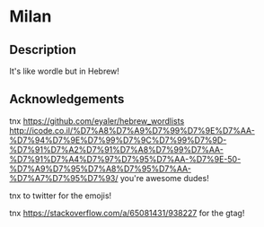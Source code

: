 # Milan

## Description

It's like wordle but in Hebrew!

## Acknowledgements

tnx https://github.com/eyaler/hebrew_wordlists http://icode.co.il/%D7%A8%D7%A9%D7%99%D7%9E%D7%AA-%D7%94%D7%9E%D7%99%D7%9C%D7%99%D7%9D-%D7%91%D7%A2%D7%91%D7%A8%D7%99%D7%AA-%D7%91%D7%A4%D7%97%D7%95%D7%AA-%D7%9E-50-%D7%A9%D7%95%D7%A8%D7%95%D7%AA-%D7%A7%D7%95%D7%93/ you're awesome dudes!

tnx to twitter for the emojis!

tnx https://stackoverflow.com/a/65081431/938227 for the gtag!
